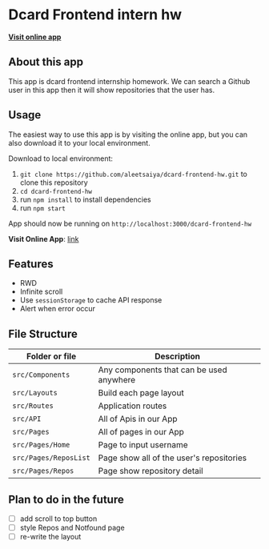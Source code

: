 # Dcard Frontend intern hw

[**Visit online app**](https://aleetsaiya.github.io/dcard-frontend-hw/)

## About this app
This app is dcard frontend internship homework. We can search a Github user in this app then it will show repositories that the user has.

## Usage
The easiest way to use this app is by visiting the online app, but you can also download it to your local environment.  

Download to local environment:  
1. `git clone https://github.com/aleetsaiya/dcard-frontend-hw.git` to clone this repository
2. `cd dcard-frontend-hw`
3. run `npm install` to install dependencies
4. run `npm start`

App should now be running on `http://localhost:3000/dcard-frontend-hw`

**Visit Online App**: [link](https://aleetsaiya.github.io/dcard-frontend-hw/)


## Features
+ RWD
+ Infinite scroll
+ Use `sessionStorage` to cache API response
+ Alert when error occur


## File Structure
| Folder or file       | Description
| -------------------- | --------------------------------------------
| `src/Components`     | Any components that can be used anywhere
| `src/Layouts`        | Build each page layout
| `src/Routes`         | Application routes
| `src/API`            | All of Apis in our App
| `src/Pages`          | All of pages in our App
| `src/Pages/Home`     | Page to input username
| `src/Pages/ReposList`| Page show all of the user's repositories
| `src/Pages/Repos`    | Page show repository detail



## Plan to do in the future
- [ ] add scroll to top button
- [ ] style Repos and Notfound page
- [ ] re-write the layout
